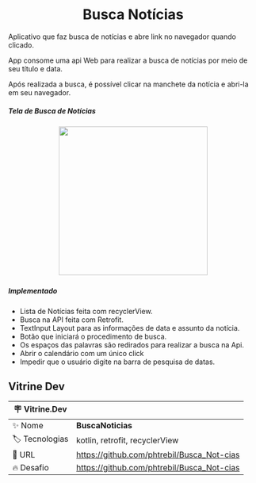 <h1 align="center"> Busca Notícias </h1>

Aplicativo que faz busca de notícias e abre link no navegador quando clicado.

App consome uma api Web para realizar a busca de notícias por meio de seu título e data. 

Após realizada a busca, é possível clicar na manchete da notícia e abri-la em seu navegador.

<h5>
Tela de Busca de Notícias
</h5>

<h5 align="center">
<img src = "https://github.com/phtrebil/Busca_Not-cias/blob/main/WhatsApp-Video-2023-03-07-at-14.25.49-_1_.gif"
width="300px"/>
</h5>

<h5>
Implementado
</h5>
    
- Lista de Notícias feita com recyclerView.
- Busca na API feita com Retrofit.
- TextInput Layout para as informações de data e assunto da notícia.
- Botão que iniciará o procedimento de busca.
- Os espaços das palavras são redirados para realizar a busca na Api.
-  Abrir o calendário com um único click
-  Impedir que o usuário digite na barra de pesquisa de datas.









<h2> Vitrine Dev </h2>

| :placard: Vitrine.Dev |     |
| -------------  | --- |
| :sparkles: Nome        | **BuscaNoticias**
| :label: Tecnologias | kotlin, retrofit, recyclerView
| :rocket: URL         |https://github.com/phtrebil/Busca_Not-cias
| :fire: Desafio     |https://github.com/phtrebil/Busca_Not-cias

